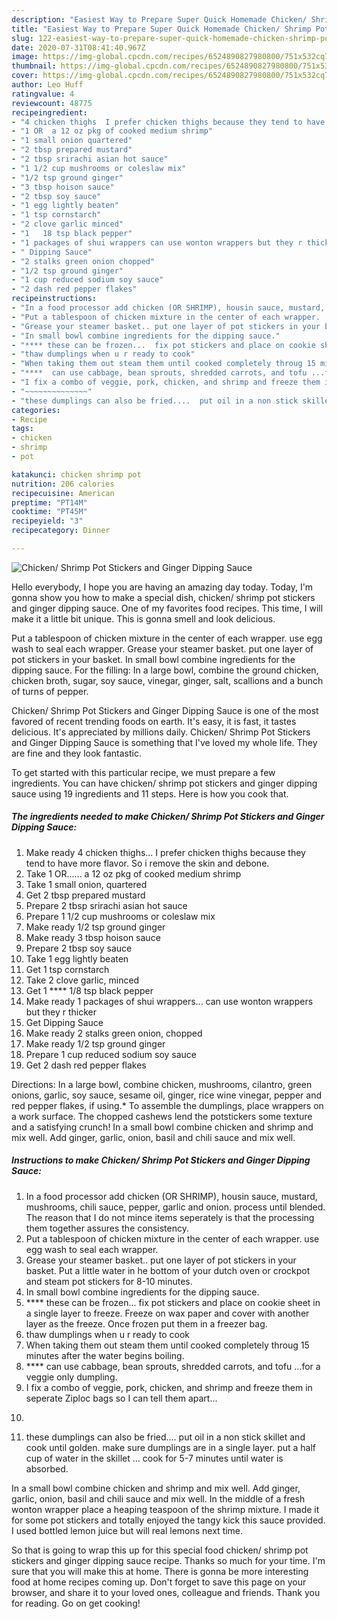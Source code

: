 ```yaml
---
description: "Easiest Way to Prepare Super Quick Homemade Chicken/ Shrimp Pot Stickers and Ginger Dipping Sauce"
title: "Easiest Way to Prepare Super Quick Homemade Chicken/ Shrimp Pot Stickers and Ginger Dipping Sauce"
slug: 122-easiest-way-to-prepare-super-quick-homemade-chicken-shrimp-pot-stickers-and-ginger-dipping-sauce
date: 2020-07-31T08:41:40.967Z
image: https://img-global.cpcdn.com/recipes/6524890827980800/751x532cq70/chicken-shrimp-pot-stickers-and-ginger-dipping-sauce-recipe-main-photo.jpg
thumbnail: https://img-global.cpcdn.com/recipes/6524890827980800/751x532cq70/chicken-shrimp-pot-stickers-and-ginger-dipping-sauce-recipe-main-photo.jpg
cover: https://img-global.cpcdn.com/recipes/6524890827980800/751x532cq70/chicken-shrimp-pot-stickers-and-ginger-dipping-sauce-recipe-main-photo.jpg
author: Leo Huff
ratingvalue: 4
reviewcount: 48775
recipeingredient:
- "4 chicken thighs  I prefer chicken thighs because they tend to have more flavor So i remove the skin and debone"
- "1 OR  a 12 oz pkg of cooked medium shrimp"
- "1 small onion quartered"
- "2 tbsp prepared mustard"
- "2 tbsp srirachi asian hot sauce"
- "1 1/2 cup mushrooms or coleslaw mix"
- "1/2 tsp ground ginger"
- "3 tbsp hoison sauce"
- "2 tbsp soy sauce"
- "1 egg lightly beaten"
- "1 tsp cornstarch"
- "2 clove garlic minced"
- "1   18 tsp black pepper"
- "1 packages of shui wrappers can use wonton wrappers but they r thicker"
- " Dipping Sauce"
- "2 stalks green onion chopped"
- "1/2 tsp ground ginger"
- "1 cup reduced sodium soy sauce"
- "2 dash red pepper flakes"
recipeinstructions:
- "In a food processor add chicken (OR SHRIMP), housin sauce, mustard, mushrooms, chili sauce, pepper, garlic and onion.  process until blended.  The reason that I do not mince items seperately is that the processing them together assures the consistency."
- "Put a tablespoon of chicken mixture in the center of each wrapper.  use egg wash to seal each wrapper."
- "Grease your steamer basket.. put one layer of pot stickers in your basket.  Put a little water in he bottom of your dutch oven or crockpot and steam pot stickers for 8-10 minutes."
- "In small bowl combine ingredients for the dipping sauce."
- "**** these can be frozen...  fix pot stickers and place on cookie sheet in a single layer to freeze.  Freeze on wax paper and cover with another layer as the freeze. Once frozen put them in a freezer bag."
- "thaw dumplings when u r ready to cook"
- "When taking them out steam them until cooked completely throug 15 minutes after the water begins boiling."
- "****  can use cabbage, bean sprouts, shredded carrots, and tofu ...for a veggie only dumpling."
- "I fix a combo of veggie, pork, chicken, and shrimp and freeze them in seperate Ziploc bags so I can tell them apart..."
- "~~~~~~~~~~~~~~"
- "these dumplings can also be fried....  put oil in a non stick skillet and cook until golden. make sure dumplings are in a single layer. put a half cup of water in the skillet ... cook for 5-7 minutes until water is absorbed."
categories:
- Recipe
tags:
- chicken
- shrimp
- pot

katakunci: chicken shrimp pot 
nutrition: 206 calories
recipecuisine: American
preptime: "PT14M"
cooktime: "PT45M"
recipeyield: "3"
recipecategory: Dinner

---
```



![Chicken/ Shrimp Pot Stickers and Ginger Dipping Sauce](https://img-global.cpcdn.com/recipes/6524890827980800/751x532cq70/chicken-shrimp-pot-stickers-and-ginger-dipping-sauce-recipe-main-photo.jpg)

Hello everybody, I hope you are having an amazing day today. Today, I'm gonna show you how to make a special dish, chicken/ shrimp pot stickers and ginger dipping sauce. One of my favorites food recipes. This time, I will make it a little bit unique. This is gonna smell and look delicious.

Put a tablespoon of chicken mixture in the center of each wrapper. use egg wash to seal each wrapper. Grease your steamer basket. put one layer of pot stickers in your basket. In small bowl combine ingredients for the dipping sauce. For the filling: In a large bowl, combine the ground chicken, chicken broth, sugar, soy sauce, vinegar, ginger, salt, scallions and a bunch of turns of pepper.

Chicken/ Shrimp Pot Stickers and Ginger Dipping Sauce is one of the most favored of recent trending foods on earth. It's easy, it is fast, it tastes delicious. It's appreciated by millions daily. Chicken/ Shrimp Pot Stickers and Ginger Dipping Sauce is something that I've loved my whole life. They are fine and they look fantastic.


To get started with this particular recipe, we must prepare a few ingredients. You can have chicken/ shrimp pot stickers and ginger dipping sauce using 19 ingredients and 11 steps. Here is how you cook that.

<!--inarticleads1-->

##### The ingredients needed to make Chicken/ Shrimp Pot Stickers and Ginger Dipping Sauce:

1. Make ready 4 chicken thighs...  I prefer chicken thighs because they tend to have more flavor. So i remove the skin and debone.
1. Take 1 OR......  a 12 oz pkg of cooked medium shrimp
1. Take 1 small onion, quartered
1. Get 2 tbsp prepared mustard
1. Prepare 2 tbsp srirachi asian hot sauce
1. Prepare 1 1/2 cup mushrooms or coleslaw mix
1. Make ready 1/2 tsp ground ginger
1. Make ready 3 tbsp hoison sauce
1. Prepare 2 tbsp soy sauce
1. Take 1 egg lightly beaten
1. Get 1 tsp cornstarch
1. Take 2 clove garlic, minced
1. Get 1 ****  1/8 tsp black pepper
1. Make ready 1 packages of shui wrappers... can use wonton wrappers but they r thicker
1. Get  Dipping Sauce
1. Make ready 2 stalks green onion, chopped
1. Make ready 1/2 tsp ground ginger
1. Prepare 1 cup reduced sodium soy sauce
1. Get 2 dash red pepper flakes


Directions: In a large bowl, combine chicken, mushrooms, cilantro, green onions, garlic, soy sauce, sesame oil, ginger, rice wine vinegar, pepper and red pepper flakes, if using.* To assemble the dumplings, place wrappers on a work surface. The chopped cashews lend the potstickers some texture and a satisfying crunch! In a small bowl combine chicken and shrimp and mix well. Add ginger, garlic, onion, basil and chili sauce and mix well. 

<!--inarticleads2-->

##### Instructions to make Chicken/ Shrimp Pot Stickers and Ginger Dipping Sauce:

1. In a food processor add chicken (OR SHRIMP), housin sauce, mustard, mushrooms, chili sauce, pepper, garlic and onion.  process until blended.  The reason that I do not mince items seperately is that the processing them together assures the consistency.
1. Put a tablespoon of chicken mixture in the center of each wrapper.  use egg wash to seal each wrapper.
1. Grease your steamer basket.. put one layer of pot stickers in your basket.  Put a little water in he bottom of your dutch oven or crockpot and steam pot stickers for 8-10 minutes.
1. In small bowl combine ingredients for the dipping sauce.
1. **** these can be frozen...  fix pot stickers and place on cookie sheet in a single layer to freeze.  Freeze on wax paper and cover with another layer as the freeze. Once frozen put them in a freezer bag.
1. thaw dumplings when u r ready to cook
1. When taking them out steam them until cooked completely throug 15 minutes after the water begins boiling.
1. ****  can use cabbage, bean sprouts, shredded carrots, and tofu ...for a veggie only dumpling.
1. I fix a combo of veggie, pork, chicken, and shrimp and freeze them in seperate Ziploc bags so I can tell them apart...
1. ~~~~~~~~~~~~~~
1. these dumplings can also be fried....  put oil in a non stick skillet and cook until golden. make sure dumplings are in a single layer. put a half cup of water in the skillet ... cook for 5-7 minutes until water is absorbed.


In a small bowl combine chicken and shrimp and mix well. Add ginger, garlic, onion, basil and chili sauce and mix well. In the middle of a fresh wonton wrapper place a heaping teaspoon of the shrimp mixture. I made it for some pot stickers and totally enjoyed the tangy kick this sauce provided. I used bottled lemon juice but will real lemons next time. 

So that is going to wrap this up for this special food chicken/ shrimp pot stickers and ginger dipping sauce recipe. Thanks so much for your time. I'm sure that you will make this at home. There is gonna be more interesting food at home recipes coming up. Don't forget to save this page on your browser, and share it to your loved ones, colleague and friends. Thank you for reading. Go on get cooking!
